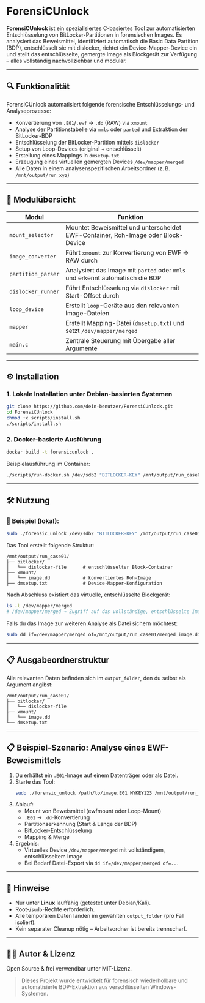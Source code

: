 # ForensiCUnlock

**ForensiCUnlock** ist ein spezialisiertes C-basiertes Tool zur automatisierten Entschlüsselung von BitLocker-Partitionen in forensischen Images. Es analysiert das Beweismittel, identifiziert automatisch die Basic Data Partition (BDP), entschlüsselt sie mit dislocker, richtet ein Device-Mapper-Device ein und stellt das entschlüsselte, gemergte Image als Blockgerät zur Verfügung – alles vollständig nachvollziehbar und modular.

---

## 🔍 Funktionalität

ForensiCUnlock automatisiert folgende forensische Entschlüsselungs- und Analyseprozesse:

- Konvertierung von `.E01`/`.ewf` → `.dd` (RAW) via `xmount`
- Analyse der Partitionstabelle via `mmls` oder `parted` und Extraktion der BitLocker-BDP
- Entschlüsselung der BitLocker-Partition mittels `dislocker`
- Setup von Loop-Devices (original + entschlüsselt)
- Erstellung eines Mappings in `dmsetup.txt`
- Erzeugung eines virtuellen gemergten Devices `/dev/mapper/merged`
- Alle Daten in einem analysenspezifischen Arbeitsordner (z. B. `/mnt/output/run_xyz`)

---

## 🧩 Modulübersicht

| Modul              | Funktion                                                                          |
| ------------------ | --------------------------------------------------------------------------------- |
| `mount_selector`   | Mountet Beweismittel und unterscheidet EWF-Container, Roh-Image oder Block-Device |
| `image_converter`  | Führt `xmount` zur Konvertierung von EWF → RAW durch                              |
| `partition_parser` | Analysiert das Image mit `parted` oder `mmls` und erkennt automatisch die BDP     |
| `dislocker_runner` | Führt Entschlüsselung via `dislocker` mit Start-Offset durch                      |
| `loop_device`      | Erstellt `loop`-Geräte aus den relevanten Image-Dateien                           |
| `mapper`           | Erstellt Mapping-Datei (`dmsetup.txt`) und setzt `/dev/mapper/merged`             |
| `main.c`           | Zentrale Steuerung mit Übergabe aller Argumente                                   |

---

## ⚙️ Installation

### 1. Lokale Installation unter Debian-basierten Systemen

```bash
git clone https://github.com/dein-benutzer/ForensiCUnlock.git
cd ForensiCUnlock
chmod +x scripts/install.sh
./scripts/install.sh
```

### 2. Docker-basierte Ausführung

```bash
docker build -t forensicunlock .
```

Beispielausführung im Container:

```bash
./scripts/run-docker.sh /dev/sdb2 "BITLOCKER-KEY" /mnt/output/run_case01
```

---

## 🛠️ Nutzung

### 🔐 Beispiel (lokal):

```bash
sudo ./forensic_unlock /dev/sdb2 "BITLOCKER-KEY" /mnt/output/run_case01
```

Das Tool erstellt folgende Struktur:

```text
/mnt/output/run_case01/
├── bitlocker/
│   └── dislocker-file      # entschlüsselter Block-Container
├── xmount/
│   └── image.dd            # konvertiertes Roh-Image
├── dmsetup.txt             # Device-Mapper-Konfiguration
```

Nach Abschluss existiert das virtuelle, entschlüsselte Blockgerät:

```bash
ls -l /dev/mapper/merged
# /dev/mapper/merged → Zugriff auf das vollständige, entschlüsselte Image
```

Falls du das Image zur weiteren Analyse als Datei sichern möchtest:

```bash
sudo dd if=/dev/mapper/merged of=/mnt/output/run_case01/merged_image.dd bs=1M status=progress
```

---

## 📋 Ausgabeordnerstruktur

Alle relevanten Daten befinden sich im `output_folder`, den du selbst als Argument angibst:

```text
/mnt/output/run_case01/
├── bitlocker/
│   └── dislocker-file
├── xmount/
│   └── image.dd
└── dmsetup.txt
```

---

## 📋 Beispiel-Szenario: Analyse eines EWF-Beweismittels

1. Du erhältst ein `.E01`-Image auf einem Datenträger oder als Datei.
2. Starte das Tool:
   ```bash
   sudo ./forensic_unlock /path/to/image.E01 MYKEY123 /mnt/output/run_case01
   ```
3. Ablauf:
   - Mount von Beweismittel (ewfmount oder Loop-Mount)
   - `.E01` → `.dd`-Konvertierung
   - Partitionserkennung (Start & Länge der BDP)
   - BitLocker-Entschlüsselung
   - Mapping & Merge
4. Ergebnis:
   - Virtuelles Device `/dev/mapper/merged` mit vollständigem, entschlüsseltem Image
   - Bei Bedarf Datei-Export via `dd if=/dev/mapper/merged of=...`

---

## 🔎 Hinweise

- Nur unter **Linux** lauffähig (getestet unter Debian/Kali).
- Root-/`sudo`-Rechte erforderlich.
- Alle temporären Daten landen im gewählten `output_folder` (pro Fall isoliert).
- Kein separater Cleanup nötig – Arbeitsordner ist bereits trennscharf.

---

## 👨‍💻 Autor & Lizenz

Open Source & frei verwendbar unter MIT-Lizenz.

> Dieses Projekt wurde entwickelt für forensisch wiederholbare und automatisierte BDP-Extraktion aus verschlüsselten Windows-Systemen.
